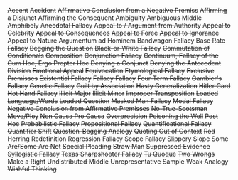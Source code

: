 <!-- Illicit Contraposition -->
<!-- Illicit Conversion -->
<!-- Modal Scope Fallacy -->
<!-- Multiple Comparisons Fallacy -->
~~Accent~~
~~Accident~~
~~Affirmative Conclusion from a Negative Premiss~~
~~Affirming a Disjunct~~
~~Affirming the Consequent~~
~~Ambiguity~~
~~Ambiguous Middle~~
~~Amphiboly~~
~~Anecdotal Fallacy~~
~~Appeal to / Argument from Authority~~
~~Appeal to Celebrity~~
~~Appeal to Consequences~~
~~Appeal to Force~~
~~Appeal to Ignorance~~
~~Appeal to Nature~~
~~Argumentum ad Hominem~~
~~Bandwagon Fallacy~~
~~Base Rate Fallacy~~
~~Begging the Question~~
~~Black-or-White Fallacy~~
~~Commutation of Conditionals~~
~~Composition~~
~~Conjunction Fallacy~~
~~Continuum, Fallacy of the~~
~~Cum Hoc, Ergo Propter Hoc~~
~~Denying a Conjunct~~
~~Denying the Antecedent~~
~~Division~~
~~Emotional Appeal~~
~~Equivocation~~
~~Etymological Fallacy~~
~~Exclusive Premisses~~
~~Existential Fallacy~~
~~Fallacy Fallacy~~
~~Four-Term Fallacy~~
~~Gambler's Fallacy~~
~~Genetic Fallacy~~
~~Guilt by Association~~
~~Hasty Generalization~~
~~Hitler Card~~
~~Hot Hand Fallacy~~
~~Illicit Major~~
~~Illicit Minor~~
~~Improper Transposition~~
~~Loaded Language/Words~~
~~Loaded Question~~
~~Masked Man Fallacy~~
~~Modal Fallacy~~
~~Negative Conclusion from Affirmative Premisses~~
~~No-True-Scotsman Move/Ploy~~
~~Non Causa Pro Causa~~
~~Overprecision~~
~~Poisoning the Well~~
~~Post Hoc~~
~~Probabilistic Fallacy~~
~~Propositional Fallacy~~
~~Quantificational Fallacy~~
~~Quantifier Shift~~
~~Question-Begging Analogy~~
~~Quoting Out of Context~~
~~Red Herring~~
~~Redefinition~~
~~Regression Fallacy~~
~~Scope Fallacy~~
~~Slippery Slope~~
~~Some Are/Some Are Not~~
~~Special Pleading~~
~~Straw Man~~
~~Suppressed Evidence~~
~~Syllogistic Fallacy~~
~~Texas Sharpshooter Fallacy~~
~~Tu Quoque~~
~~Two Wrongs Make a Right~~
~~Undistributed Middle~~
~~Unrepresentative Sample~~
~~Weak Analogy~~
~~Wishful Thinking~~